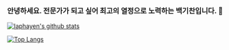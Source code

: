### 안녕하세요. 전문가가 되고 싶어 최고의 열정으로 노력하는 백기찬입니다. 👋

[![laphayen's github stats](https://github-readme-stats.vercel.app/api?username=laphayen&count_private=true)](https://github.com/laphayen/github-readme-stats)

[![Top Langs](https://github-readme-stats.vercel.app/api/top-langs/?username=laphayen&hide=html,perl,css,makefile)](https://github.com/laphayen/github-readme-stats)

<!--
**laphayen/laphayen** is a ✨ _special_ ✨ repository because its `README.md` (this file) appears on your GitHub profile.

Here are some ideas to get you started:

- 🔭 I’m currently working on ...
- 🌱 I’m currently learning ...
- 👯 I’m looking to collaborate on ...
- 🤔 I’m looking for help with ...
- 💬 Ask me about ...
- 📫 How to reach me: ...
- 😄 Pronouns: ...
- ⚡ Fun fact: ...
-->
